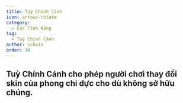 ```yaml
---
title: Tuỳ Chính Cánh
icon: arrows-rotate
category:
  - Các Tính Năng
tag:
  - Tuỳ Chính Cánh
author: Schvis
order: 10
---
```


## Tuỳ Chính Cánh cho phép người chơi thay đổi skin của phong chi dực cho dù không sở hữu chúng.
